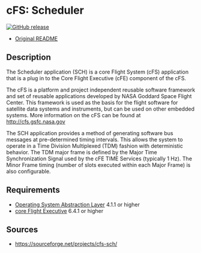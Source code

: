 # cFS: Scheduler

[![GitHub release](https://img.shields.io/github/release/yusend/cfs-sch.svg)](https://github.com/yusend/cfs-sch/releases)

* [Original README](cfs-sch-app-OSS-readme.txt)

## Description

The Scheduler application (SCH) is a core Flight System (cFS) application that
is a plug in to the Core Flight Executive (cFE) component of the cFS.

The cFS is a platform and project independent reusable software framework and
set of reusable applications developed by NASA Goddard Space Flight Center. This
framework is used as the basis for the flight software for satellite data
systems and instruments, but can be used on other embedded systems. More
information on the cFS can be found at http://cfs.gsfc.nasa.gov

The SCH application provides a method of generating software bus messages at
pre-determined timing intervals. This allows the system to operate in a Time
Division Multiplexed (TDM) fashion with deterministic behavior. The TDM major
frame is defined by the Major Time Synchronization Signal used by the  cFE TIME
Services (typically 1 Hz). The Minor Frame timing (number of slots executed
within each Major Frame) is also configurable.

## Requirements

* [Operating System Abstraction Layer][osal] 4.1.1 or higher
* [core Flight Executive][cfe] 6.4.1 or higher

## Sources

* https://sourceforge.net/projects/cfs-sch/

[osal]: https://github.com/yusend/osal
[cfe]: https://github.com/yusend/coreflightexec
